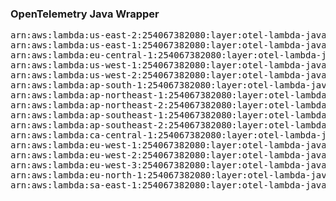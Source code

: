 <h3>OpenTelemetry Java Wrapper</h3>  

<pre>
arn:aws:lambda:us-east-2:254067382080:layer:otel-lambda-java-wrapper:33
arn:aws:lambda:us-east-1:254067382080:layer:otel-lambda-java-wrapper:33
arn:aws:lambda:eu-central-1:254067382080:layer:otel-lambda-java-wrapper:33
arn:aws:lambda:us-west-1:254067382080:layer:otel-lambda-java-wrapper:33
arn:aws:lambda:us-west-2:254067382080:layer:otel-lambda-java-wrapper:33
arn:aws:lambda:ap-south-1:254067382080:layer:otel-lambda-java-wrapper:33
arn:aws:lambda:ap-northeast-1:254067382080:layer:otel-lambda-java-wrapper:33
arn:aws:lambda:ap-northeast-2:254067382080:layer:otel-lambda-java-wrapper:33
arn:aws:lambda:ap-southeast-1:254067382080:layer:otel-lambda-java-wrapper:33
arn:aws:lambda:ap-southeast-2:254067382080:layer:otel-lambda-java-wrapper:33
arn:aws:lambda:ca-central-1:254067382080:layer:otel-lambda-java-wrapper:33
arn:aws:lambda:eu-west-1:254067382080:layer:otel-lambda-java-wrapper:33
arn:aws:lambda:eu-west-2:254067382080:layer:otel-lambda-java-wrapper:33
arn:aws:lambda:eu-west-3:254067382080:layer:otel-lambda-java-wrapper:33
arn:aws:lambda:eu-north-1:254067382080:layer:otel-lambda-java-wrapper:33
arn:aws:lambda:sa-east-1:254067382080:layer:otel-lambda-java-wrapper:33
</pre>